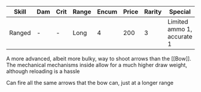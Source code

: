 |Skill|Dam|Crit|Range|Encum|Price|Rarity|Special|
|---|---|---|---|---|---|---|---|
|Ranged|-|-|Long|4|200|3|Limited ammo 1, accurate 1|

A more advanced, albeit more bulky, way to shoot arrows than the [[Bow]]. The mechanical mechanisms inside allow for a much higher draw weight, although reloading is a hassle

Can fire all the same arrows that the bow can, just at a longer range